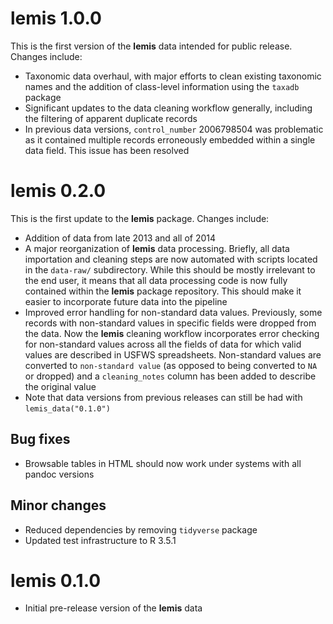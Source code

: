 # lemis 1.0.0

This is the first version of the **lemis** data intended for public release. Changes include:

* Taxonomic data overhaul, with major efforts to clean existing taxonomic names and the addition of class-level information using the `taxadb` package
* Significant updates to the data cleaning workflow generally, including the filtering of apparent duplicate records
* In previous data versions, `control_number` 2006798504 was problematic as it contained multiple records erroneously embedded within a single data field. This issue has been resolved

# lemis 0.2.0

This is the first update to the **lemis** package. Changes include:

* Addition of data from late 2013 and all of 2014
* A major reorganization of **lemis** data processing. Briefly, all data importation and cleaning steps are now automated with scripts located in the `data-raw/` subdirectory. While this should be mostly irrelevant to the end user, it means that all data processing code is now fully contained within the **lemis** package repository. This should make it easier to incorporate future data into the pipeline
* Improved error handling for non-standard data values. Previously, some records with non-standard values in specific fields were dropped from the data. Now the **lemis** cleaning workflow incorporates error checking for non-standard values across all the fields of data for which valid values are described in USFWS spreadsheets. Non-standard values are converted to `non-standard value` (as opposed to being converted to `NA` or dropped) and a `cleaning_notes` column has been added to describe the original value
* Note that data versions from previous releases can still be had with `lemis_data("0.1.0")`

## Bug fixes

* Browsable tables in HTML should now work under systems with all pandoc versions

## Minor changes

* Reduced dependencies by removing `tidyverse` package
* Updated test infrastructure to R 3.5.1

# lemis 0.1.0

* Initial pre-release version of the **lemis** data
